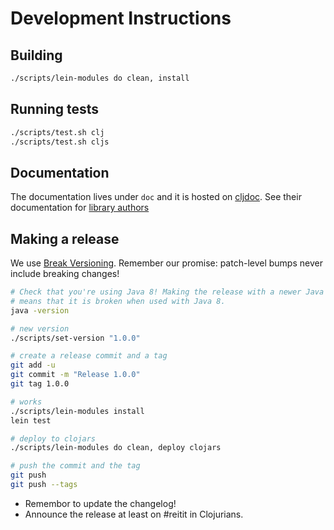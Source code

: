 # Development Instructions

## Building

```bash
./scripts/lein-modules do clean, install
```

## Running tests

```bash
./scripts/test.sh clj
./scripts/test.sh cljs
```

## Documentation

The documentation lives under `doc` and it is hosted on [cljdoc](https://cljdoc.org). See their
documentation for [library authors](https://github.com/cljdoc/cljdoc/blob/master/doc/userguide/for-library-authors.adoc)

## Making a release

We use [Break Versioning][breakver]. Remember our promise: patch-level bumps never include breaking changes!

[breakver]: https://github.com/ptaoussanis/encore/blob/master/BREAK-VERSIONING.md

```bash
# Check that you're using Java 8! Making the release with a newer Java version
# means that it is broken when used with Java 8.
java -version

# new version
./scripts/set-version "1.0.0"

# create a release commit and a tag
git add -u 
git commit -m "Release 1.0.0"
git tag 1.0.0

# works
./scripts/lein-modules install
lein test

# deploy to clojars
./scripts/lein-modules do clean, deploy clojars

# push the commit and the tag
git push
git push --tags
```

* Remembor to update the changelog!
* Announce the release at least on #reitit in Clojurians.
